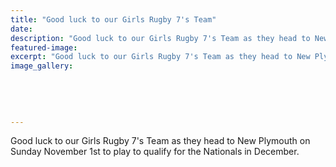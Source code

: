 ```yaml
---
title: "Good luck to our Girls Rugby 7's Team"
date: 
description: "Good luck to our Girls Rugby 7's Team as they head to New Plymouth on Sunday November 1st to play to qualify for the Nationals in December."
featured-image: 
excerpt: "Good luck to our Girls Rugby 7's Team as they head to New Plymouth on Sunday November 1st to play to qualify for the Nationals in December."
image_gallery:
	
	
	
	
	
---
```


<p><span>Good luck to our Girls Rugby 7's Team as they head to New Plymouth on Sunday November 1st to play to qualify for the Nationals in December.</span></p>


